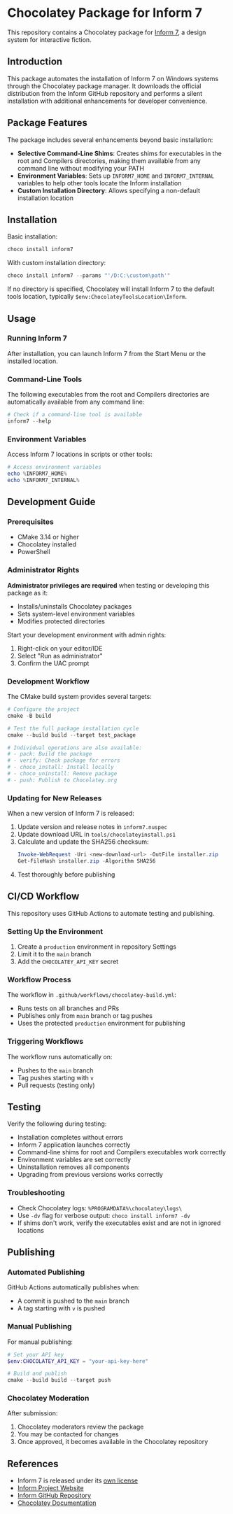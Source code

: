# Chocolatey Package for Inform 7

This repository contains a Chocolatey package for [Inform 7](https://inform7.com/), a design system for interactive fiction.

## Introduction

This package automates the installation of Inform 7 on Windows systems through the Chocolatey package manager. It downloads the official distribution from the Inform GitHub repository and performs a silent installation with additional enhancements for developer convenience.

## Package Features

The package includes several enhancements beyond basic installation:

- **Selective Command-Line Shims**: Creates shims for executables in the root and Compilers directories, making them available from any command line without modifying your PATH
- **Environment Variables**: Sets up `INFORM7_HOME` and `INFORM7_INTERNAL` variables to help other tools locate the Inform installation
- **Custom Installation Directory**: Allows specifying a non-default installation location

## Installation

Basic installation:

```powershell
choco install inform7
```

With custom installation directory:

```powershell
choco install inform7 --params "'/D:C:\custom\path'"
```

If no directory is specified, Chocolatey will install Inform 7 to the default tools location, typically `$env:ChocolateyToolsLocation\Inform`.

## Usage

### Running Inform 7

After installation, you can launch Inform 7 from the Start Menu or the installed location.

### Command-Line Tools

The following executables from the root and Compilers directories are automatically available from any command line:

```powershell
# Check if a command-line tool is available
inform7 --help
```

### Environment Variables

Access Inform 7 locations in scripts or other tools:

```powershell
# Access environment variables
echo %INFORM7_HOME%
echo %INFORM7_INTERNAL%
```

## Development Guide

### Prerequisites

- CMake 3.14 or higher
- Chocolatey installed
- PowerShell

### Administrator Rights

**Administrator privileges are required** when testing or developing this package as it:
- Installs/uninstalls Chocolatey packages
- Sets system-level environment variables
- Modifies protected directories

Start your development environment with admin rights:
1. Right-click on your editor/IDE
2. Select "Run as administrator"
3. Confirm the UAC prompt

### Development Workflow

The CMake build system provides several targets:

```powershell
# Configure the project
cmake -B build

# Test the full package installation cycle
cmake --build build --target test_package

# Individual operations are also available:
# - pack: Build the package
# - verify: Check package for errors
# - choco_install: Install locally
# - choco_uninstall: Remove package
# - push: Publish to Chocolatey.org
```

### Updating for New Releases

When a new version of Inform 7 is released:

1. Update version and release notes in `inform7.nuspec`
2. Update download URL in `tools/chocolateyinstall.ps1`
3. Calculate and update the SHA256 checksum:
   ```powershell
   Invoke-WebRequest -Uri <new-download-url> -OutFile installer.zip
   Get-FileHash installer.zip -Algorithm SHA256
   ```
4. Test thoroughly before publishing

## CI/CD Workflow

This repository uses GitHub Actions to automate testing and publishing.

### Setting Up the Environment

1. Create a `production` environment in repository Settings
2. Limit it to the `main` branch
3. Add the `CHOCOLATEY_API_KEY` secret

### Workflow Process

The workflow in `.github/workflows/chocolatey-build.yml`:
- Runs tests on all branches and PRs
- Publishes only from `main` branch or tag pushes
- Uses the protected `production` environment for publishing

### Triggering Workflows

The workflow runs automatically on:
- Pushes to the `main` branch
- Tag pushes starting with `v`
- Pull requests (testing only)

## Testing

Verify the following during testing:

- Installation completes without errors
- Inform 7 application launches correctly
- Command-line shims for root and Compilers executables work correctly
- Environment variables are set correctly
- Uninstallation removes all components
- Upgrading from previous versions works correctly

### Troubleshooting

- Check Chocolatey logs: `%PROGRAMDATA%\chocolatey\logs\`
- Use `-dv` flag for verbose output: `choco install inform7 -dv`
- If shims don't work, verify the executables exist and are not in ignored locations

## Publishing

### Automated Publishing

GitHub Actions automatically publishes when:
- A commit is pushed to the `main` branch
- A tag starting with `v` is pushed

### Manual Publishing

For manual publishing:
```powershell
# Set your API key
$env:CHOCOLATEY_API_KEY = "your-api-key-here"

# Build and publish
cmake --build build --target push
```

### Chocolatey Moderation

After submission:
1. Chocolatey moderators review the package
2. You may be contacted for changes
3. Once approved, it becomes available in the Chocolatey repository

## References

- Inform 7 is released under its [own license](https://github.com/ganelson/inform/blob/master/LICENSE)
- [Inform Project Website](https://ganelson.github.io/inform-website/)
- [Inform GitHub Repository](https://github.com/ganelson/inform)
- [Chocolatey Documentation](https://docs.chocolatey.org/) 